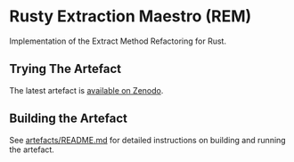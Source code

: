 # Rusty Extraction Maestro (REM)

Implementation of the Extract Method Refactoring for Rust.

## Trying The Artefact

The latest artefact is [available on Zenodo](https://zenodo.org/record/8124395).

## Building the Artefact

See [artefacts/README.md](https://github.com/verse-lab/rem/blob/main/artefacts/README.md) for detailed instructions on building and running the artefact.

